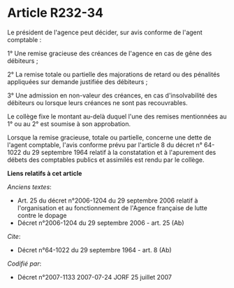 # Article R232-34

Le président de l'agence peut décider, sur avis conforme de l'agent comptable : 

1° Une remise gracieuse des créances de l'agence en cas de gêne des débiteurs ; 

2° La remise totale ou partielle des majorations de retard ou des pénalités appliquées sur demande justifiée des débiteurs ; 

3° Une admission en non-valeur des créances, en cas d'insolvabilité des débiteurs ou lorsque leurs créances ne sont pas
recouvrables. 

Le collège fixe le montant au-delà duquel l'une des remises mentionnées au 1° ou au 2° est soumise à son approbation. 

Lorsque la remise gracieuse, totale ou partielle, concerne une dette de l'agent comptable, l'avis conforme prévu par
l'article 8 du décret n° 64-1022 du 29 septembre 1964 relatif à la constatation et à l'apurement des débets des comptables
publics et assimilés est rendu par le collège.

**Liens relatifs à cet article**

_Anciens textes_:

  - Art. 25 du décret n°2006-1204 du 29 septembre 2006 relatif à l'organisation et au fonctionnement de l'Agence française de lutte contre le dopage
  - Décret n°2006-1204 du 29 septembre 2006 - art. 25 (Ab)

_Cite_:

  - Décret n°64-1022 du 29 septembre 1964 - art. 8 (Ab)

_Codifié par_:

  - Décret n°2007-1133 2007-07-24 JORF 25 juillet 2007
